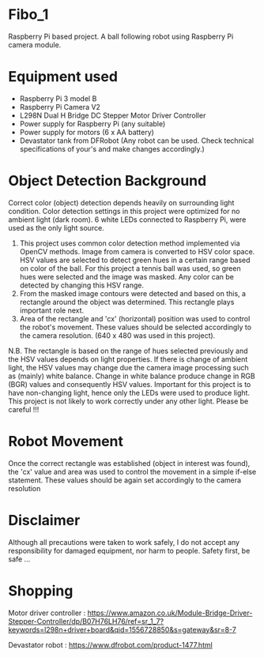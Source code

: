 # Fibo_1
Raspberry Pi based project. A ball following robot using Raspberry Pi camera module.

# Equipment used
- Raspberry Pi 3 model B
- Raspberry Pi Camera V2
- L298N Dual H Bridge DC Stepper Motor Driver Controller
- Power supply for Raspberry Pi (any suitable)
- Power supply for motors (6 x AA battery)
- Devastator tank from DFRobot (Any robot can be used. Check technical specifications of your's and make changes accordingly.)

# Object Detection Background
Correct color (object) detection depends heavily on surrounding light condition. Color detection settings in this project were optimized for no ambient light (dark room). 6 white LEDs connected to Raspberry Pi, were used as the only light source.

1. This project uses common color detection method implemented via OpenCV methods. Image from camera is converted to HSV color space. HSV values are selected to detect green hues in a certain range based on color of the ball. For this project a tennis ball was used, so green hues were selected and the image was masked. Any color can be detected by changing this HSV range. 
2. From the masked image contours were detected and based on this, a rectangle around the object was determined. This rectangle plays important role next.
3. Area of the rectangle and 'cx' (horizontal) position was used to control the robot's movement. These values should be selected accordingly to the camera resolution. (640 x 480 was used in this project).

N.B. The rectangle is based on the range of hues selected previously and the HSV values depends on light properties. If there is change of ambient light, the HSV values may change due the camera image processing such as (mainly) white balance. Change in white balance produce change in RGB (BGR) values and consequently HSV values. Important for this project is to have non-changing light, hence only the LEDs were used to produce light. This project is not likely to work correctly under any other light. Please be careful !!!

# Robot Movement
Once the correct rectangle was established (object in interest was found), the 'cx' value and area was used to control the movement in a simple if-else statement. These values should be again set accordingly to the camera resolution

# Disclaimer
Although all precautions were taken to work safely, I do not accept any responsibility for damaged equipment, nor harm to people. Safety first, be safe ...

# Shopping
Motor driver controller : https://www.amazon.co.uk/Module-Bridge-Driver-Stepper-Controller/dp/B07H76LH76/ref=sr_1_7?keywords=l298n+driver+board&qid=1556728850&s=gateway&sr=8-7

Devastator robot : https://www.dfrobot.com/product-1477.html
